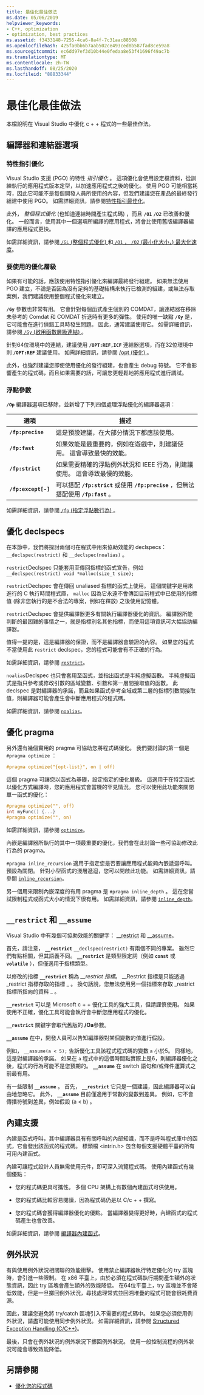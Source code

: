 ```yaml
---
title: 最佳化最佳做法
ms.date: 05/06/2019
helpviewer_keywords:
- C++, optimization
- optimization, best practices
ms.assetid: f3433148-7255-4ca6-8a4f-7c31aac88508
ms.openlocfilehash: 425fa0bb6b7aab502ce493ced8b587fad8ce59a8
ms.sourcegitcommit: ec6dd97ef3d10b44e0fedaa8e53f41696f49ac7b
ms.translationtype: MT
ms.contentlocale: zh-TW
ms.lasthandoff: 08/25/2020
ms.locfileid: "88833344"
---
```

# <a name="optimization-best-practices"></a>最佳化最佳做法

本檔說明在 Visual Studio 中優化 c + + 程式的一些最佳作法。

## <a name="compiler-and-linker-options"></a>編譯器和連結器選項

### <a name="profile-guided-optimization"></a>特性指引優化

Visual Studio 支援 (PGO) 的特性 *指引優化* 。 這項優化會使用設定檔資料，從訓練執行的應用程式版本定型，以加速應用程式之後的優化。 使用 PGO 可能相當耗時，因此它可能不是每個開發人員所使用的內容，但我們建議您在產品的最終發行組建中使用 PGO。 如需詳細資訊，請參閱[特性指引最佳化](profile-guided-optimizations.md)。

此外， *整個程式優化* (也知道連結時間產生程式碼) ，而且 **`/O1`** **`/O2`** 已改善和優化。 一般而言，使用其中一個選項所編譯的應用程式，將會比使用舊版編譯器編譯的應用程式更快。

如需詳細資訊，請參閱[ `/GL` (整個程式優化) ](reference/gl-whole-program-optimization.md)和[ `/O1` ， `/O2` (最小化大小，) 最大化速度](reference/o1-o2-minimize-size-maximize-speed.md)。

### <a name="which-level-of-optimization-to-use"></a>要使用的優化層級

如果有可能的話，應該使用特性指引優化來編譯最終發行組建。 如果無法使用 PGO 建立，不論是否因為沒有足夠的基礎結構來執行已檢測的組建，或無法存取案例，我們建議使用整個程式優化來建立。

**`/Gy`** 參數也非常有用。 它會針對每個函式產生個別的 COMDAT，讓連結器在移除未參考的 Comdat 和 COMDAT 折迭時有更多的彈性。 使用的唯一缺點 **`/Gy`** 是，它可能會在進行偵錯工具時發生問題。 因此，通常建議使用它。 如需詳細資訊，請參閱[ `/Gy` (啟用函數層級連結) ](reference/gy-enable-function-level-linking.md)。

針對64位環境中的連結，建議使用 **`/OPT:REF,ICF`** 連結器選項，而在32位環境中則 **`/OPT:REF`** 建議使用。 如需詳細資訊，請參閱 [/opt (優化) ](reference/opt-optimizations.md)。

此外，也強烈建議您即使使用優化的發行組建，也會產生 debug 符號。 它不會影響產生的程式碼，而且如果需要的話，可讓您更輕鬆地將應用程式進行調試。

### <a name="floating-point-switches"></a>浮點參數

**`/Op`** 編譯器選項已移除，並新增了下列四個處理浮點優化的編譯器選項：

|選項|描述|
|-|-|
|**`/fp:precise`**|這是預設建議，在大部分情況下都應該使用。|
|**`/fp:fast`**|如果效能是最重要的，例如在遊戲中，則建議使用。 這會導致最快的效能。|
|**`/fp:strict`**|如果需要精確的浮點例外狀況和 IEEE 行為，則建議使用。 這會導致最慢的效能。|
|**`/fp:except[-]`**|可以搭配 **`/fp:strict`** 或使用 **`/fp:precise`** ，但無法搭配使用 **`/fp:fast`** 。|

如需詳細資訊，請參閱[ `/fp` (指定浮點數行為) ](reference/fp-specify-floating-point-behavior.md)。

## <a name="optimization-declspecs"></a>優化 declspecs

在本節中，我們將探討兩個可在程式中用來協助效能的 declspecs： `__declspec(restrict)` 和 `__declspec(noalias)` 。

`restrict`Declspec 只能套用至傳回指標的函式宣告，例如`__declspec(restrict) void *malloc(size_t size);`

`restrict`Declspec 會在傳回 unaliased 指標的函式上使用。 這個關鍵字是用來進行的 C 執行時間程式庫， `malloc` 因為它永遠不會傳回目前程式中已使用的指標值 (除非您執行的是不合法的專案，例如在釋放) 之後使用記憶體。

`restrict`Declspec 會提供編譯器更多有關執行編譯器優化的資訊。 編譯器所能判斷的最困難的事情之一，就是指標別名其他指標，而使用這項資訊可大幅協助編譯器。

值得一提的是，這是編譯器的保證，而不是編譯器會驗證的內容。 如果您的程式不當使用此 `restrict` declspec，您的程式可能會有不正確的行為。

如需詳細資訊，請參閱 [`restrict`](../cpp/restrict.md)。

`noalias`Declspec 也只會套用至函式，並指出函式是半純虛擬函數。 半純虛擬函式是指只參考或修改引數的區域變數、引數和第一層間接取值的函數。 此 declspec 是對編譯器的承諾，而且如果函式參考全域或第二層的指標引數間接取值，則編譯器可能會產生會中斷應用程式的程式碼。

如需詳細資訊，請參閱 [`noalias`](../cpp/noalias.md)。

## <a name="optimization-pragmas"></a>優化 pragma

另外還有幾個實用的 pragma 可協助您將程式碼優化。 我們要討論的第一個是 `#pragma optimize` ：

```cpp
#pragma optimize("{opt-list}", on | off)
```

這個 pragma 可讓您以函式為基礎，設定指定的優化層級。 這適用于在特定函式以優化方式編譯時，您的應用程式會當機的罕見情況。 您可以使用此功能來關閉單一函式的優化：

```cpp
#pragma optimize("", off)
int myFunc() {...}
#pragma optimize("", on)
```

如需詳細資訊，請參閱 [`optimize`](../preprocessor/optimize.md)。

內嵌是編譯器所執行的其中一項最重要的優化，我們會在此討論一些可協助修改此行為的 pragma。

`#pragma inline_recursion` 適用于指定您是否要讓應用程式能夠內嵌遞迴呼叫。 預設為關閉。 針對小型函式的淺層遞迴，您可以開啟此功能。 如需詳細資訊，請參閱 [`inline_recursion`](../preprocessor/inline-recursion.md)。

另一個用來限制內嵌深度的有用 pragma 是 `#pragma inline_depth` 。 這在您嘗試限制程式或函式大小的情況下很有用。 如需詳細資訊，請參閱 [`inline_depth`](../preprocessor/inline-depth.md)。

## <a name="__restrict-and-__assume"></a>`__restrict` 和 `__assume`

Visual Studio 中有幾個可協助效能的關鍵字： [__restrict](../cpp/extension-restrict.md) 和 [__assume](../intrinsics/assume.md)。

首先，請注意， **`__restrict`** `__declspec(restrict)` 有兩個不同的專案。 雖然它們有點相關，但其語義不同。 **`__restrict`** 是類型限定詞（例如 **`const`** 或 **`volatile`** ），但僅適用于指標類型。

以修改的指標 **`__restrict`** 稱為 *__restrict 指標*。 __Restrict 指標是只能透過 _restrict 指標存取的指標 \_ 。 換句話說，您無法使用另一個指標來存取 _restrict 指標所指向的資料 \_ 。

**`__restrict`** 可以是 Microsoft c + + 優化工具的強大工具，但請謹慎使用。 如果使用不正確，優化工具可能會執行會中斷您應用程式的優化。

**`__restrict`** 關鍵字會取代舊版的 **/Oa**參數。

**`__assume`** 在中，開發人員可以告知編譯器對某個變數的值進行假設。

例如， `__assume(a < 5);` 告訴優化工具該程式程式碼的變數 `a` 小於5。 同樣地，這是對編譯器的承諾。 如果在 `a` 程式中的這個時間點實際上是6，則編譯器優化之後，程式的行為可能不是您預期的。 **`__assume`** 在 switch 語句和/或條件運算式之前最有用。

有一些限制 **`__assume`** 。 首先， **`__restrict`** 它只是一個建議，因此編譯器可以自由地忽略它。 此外， **`__assume`** 目前僅適用于常數的變數到差異。 例如，它不會傳播符號到差異，例如假設 (a < b) 。

## <a name="intrinsic-support"></a>內建支援

內建是函式呼叫，其中編譯器具有有關呼叫的內部知識，而不是呼叫程式庫中的函式，它會發出該函式的程式碼。 標頭檔 \<intrin.h> 包含每個支援硬體平臺的所有可用內建函式。

內建可讓程式設計人員無需使用元件，即可深入流覽程式碼。 使用內建函式有幾個優點：

- 您的程式碼更具可攜性。 多個 CPU 架構上有數個內建函式可供使用。

- 您的程式碼比較容易閱讀，因為程式碼仍是以 C/c + + 撰寫。

- 您的程式碼會獲得編譯器優化的優點。 當編譯器變得更好時，內建函式的程式碼產生也會改善。

如需詳細資訊，請參閱 [編譯器內建函式](../intrinsics/compiler-intrinsics.md)。

## <a name="exceptions"></a>例外狀況

有與使用例外狀況相關聯的效能衝擊。 使用禁止編譯器執行特定優化的 try 區塊時，會引進一些限制。 在 x86 平臺上，由於必須在程式碼執行期間產生額外的狀態資訊，因此 try 區塊會產生額外的效能降低。 在64位平臺上，try 區塊並不會降低效能，但是一旦擲回例外狀況，尋找處理常式並回溯堆疊的程式可能會很耗費資源。

因此，建議您避免將 try/catch 區塊引入不需要的程式碼中。 如果您必須使用例外狀況，請盡可能使用同步例外狀況。 如需詳細資訊，請參閱 [Structured Exception Handling (C/C++)](../cpp/structured-exception-handling-c-cpp.md)。

最後，只會在例外狀況的例外狀況下擲回例外狀況。 使用一般控制流程的例外狀況可能會導致效能降低。

## <a name="see-also"></a>另請參閱

- [優化您的程式碼](optimizing-your-code.md)
